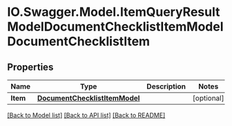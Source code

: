 # IO.Swagger.Model.ItemQueryResultModelDocumentChecklistItemModelDocumentChecklistItem
## Properties

Name | Type | Description | Notes
------------ | ------------- | ------------- | -------------
**Item** | [**DocumentChecklistItemModel**](DocumentChecklistItemModel.md) |  | [optional] 

[[Back to Model list]](../README.md#documentation-for-models) [[Back to API list]](../README.md#documentation-for-api-endpoints) [[Back to README]](../README.md)

